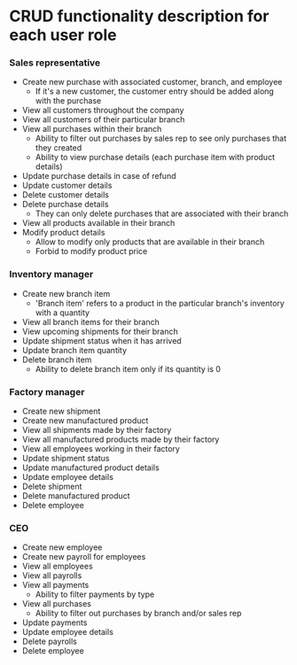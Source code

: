 # CRUD functionality description for each user role

### Sales representative
- Create new purchase with associated customer, branch, and employee
    * If it's a new customer, the customer entry should be added along with the purchase
- View all customers throughout the company
- View all customers of their particular branch
- View all purchases within their branch
    * Ability to filter out purchases by sales rep to see only purchases that they created
    * Ability to view purchase details (each purchase item with product details)
- Update purchase details in case of refund
- Update customer details
- Delete customer details
- Delete purchase details
    * They can only delete purchases that are associated with their branch
- View all products available in their branch
- Modify product details
    * Allow to modify only products that are available in their branch
    * Forbid to modify product price


### Inventory manager
- Create new branch item
    * 'Branch item' refers to a product in the particular branch's inventory with a quantity
- View all branch items for their branch
- View upcoming shipments for their branch
- Update shipment status when it has arrived
- Update branch item quantity
- Delete branch item
    * Ability to delete branch item only if its quantity is 0


### Factory manager
- Create new shipment
- Create new manufactured product
- View all shipments made by their factory
- View all manufactured products made by their factory
- View all employees working in their factory
- Update shipment status
- Update manufactured product details
- Update employee details
- Delete shipment
- Delete manufactured product
- Delete employee


### CEO
- Create new employee
- Create new payroll for employees
- View all employees
- View all payrolls
- View all payments
    * Ability to filter payments by type
- View all purchases
    * Ability to filter out purchases by branch and/or sales rep
- Update payments
- Update employee details
- Delete payrolls
- Delete employee
